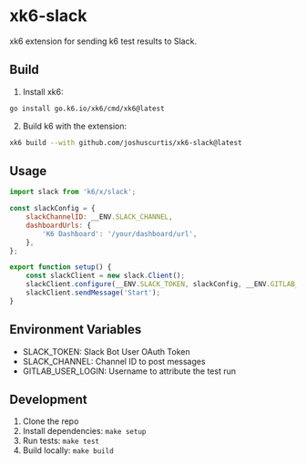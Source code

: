 # xk6-slack

xk6 extension for sending k6 test results to Slack.

## Build

1. Install xk6:
```bash
go install go.k6.io/xk6/cmd/xk6@latest
```

2. Build k6 with the extension:
```bash
xk6 build --with github.com/joshuscurtis/xk6-slack@latest
```

## Usage

```javascript
import slack from 'k6/x/slack';

const slackConfig = {
    slackChannelID: __ENV.SLACK_CHANNEL,
    dashboardUrls: {
        'K6 Dashboard': '/your/dashboard/url',
    },
};

export function setup() {
    const slackClient = new slack.Client();
    slackClient.configure(__ENV.SLACK_TOKEN, slackConfig, __ENV.GITLAB_USER_LOGIN);
    slackClient.sendMessage('Start');
}
```

## Environment Variables

- SLACK_TOKEN: Slack Bot User OAuth Token
- SLACK_CHANNEL: Channel ID to post messages
- GITLAB_USER_LOGIN: Username to attribute the test run

## Development

1. Clone the repo
2. Install dependencies: `make setup`
3. Run tests: `make test`
4. Build locally: `make build`
